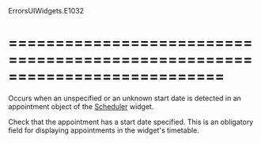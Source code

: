 <!--id-->ErrorsUIWidgets.E1032<!--/id-->
===========================================================================
===========================================================================

<!--shortDescription-->
Occurs when an unspecified or an unknown start date is detected in an appointment object of the [Scheduler](/Documentation/ApiReference/UI_Widgets/dxScheduler/) widget.
<!--/shortDescription-->

<!--fullDescription-->
Check that the appointment has a start date specified. This is an obligatory field for displaying appointments in the widget's timetable.
<!--/fullDescription-->